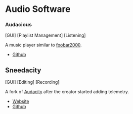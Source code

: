 
# Audio Software

### Audacious 

[GUI] [Playlist Management] [Listening]

A music player similar to [foobar2000](https://www.foobar2000.org/).

- [Github](https://github.com/audacious-media-player/audacious)


## Sneedacity 

[GUI] [Editing] [Recording]

A fork of [Audacity](https://github.com/audacity/audacity) after the creator started adding telemetry.

- [Website](https://sneedacity.org/)
- [Github](https://github.com/Sneeds-Feed-and-Seed/sneedacity)